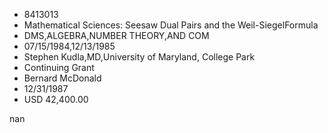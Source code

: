 
* 8413013
* Mathematical Sciences: Seesaw Dual Pairs and the Weil-SiegelFormula
* DMS,ALGEBRA,NUMBER THEORY,AND COM
* 07/15/1984,12/13/1985
* Stephen Kudla,MD,University of Maryland, College Park
* Continuing Grant
* Bernard McDonald
* 12/31/1987
* USD 42,400.00

nan
